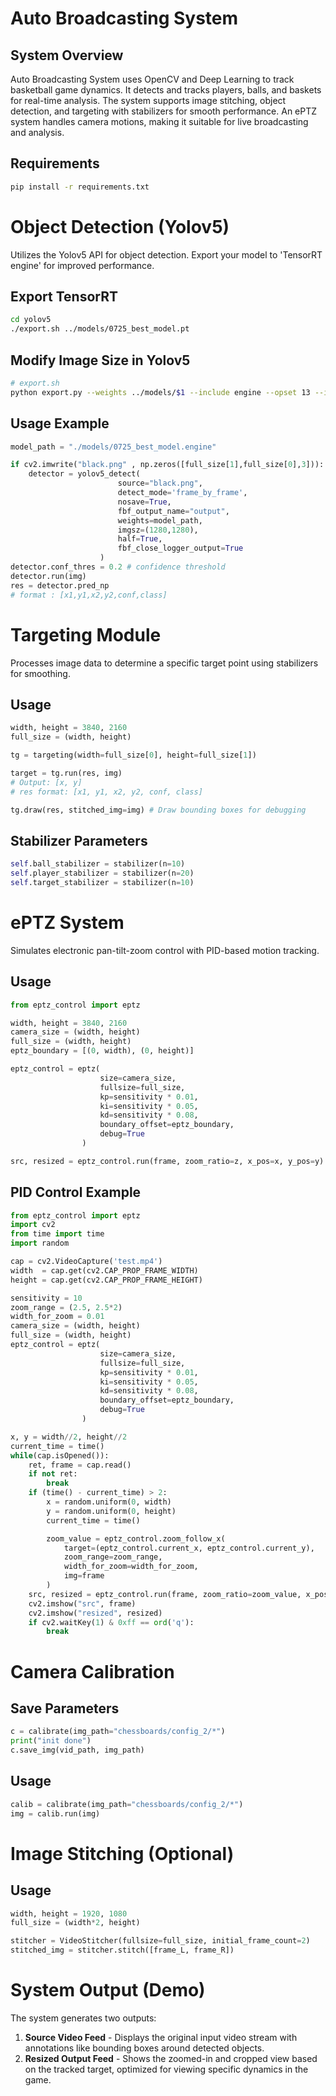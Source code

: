# Auto Broadcasting System

## System Overview

Auto Broadcasting System uses OpenCV and Deep Learning to track basketball game dynamics. It detects and tracks players, balls, and baskets for real-time analysis. The system supports image stitching, object detection, and targeting with stabilizers for smooth performance. An ePTZ system handles camera motions, making it suitable for live broadcasting and analysis.

## Requirements

```bash
pip install -r requirements.txt
```

# Object Detection (Yolov5)

Utilizes the Yolov5 API for object detection. Export your model to 'TensorRT engine' for improved performance.

## Export TensorRT

```bash
cd yolov5
./export.sh ../models/0725_best_model.pt 
```

## Modify Image Size in Yolov5

```bash
# export.sh
python export.py --weights ../models/$1 --include engine --opset 13 --imgsz 1280 1280 --device 0 --half
```

## Usage Example

```python
model_path = "./models/0725_best_model.engine"

if cv2.imwrite("black.png" , np.zeros([full_size[1],full_size[0],3])):
    detector = yolov5_detect(
                        source="black.png",
                        detect_mode='frame_by_frame',
                        nosave=True,
                        fbf_output_name="output",
                        weights=model_path,
                        imgsz=(1280,1280),
                        half=True,
                        fbf_close_logger_output=True
                    )
detector.conf_thres = 0.2 # confidence threshold
detector.run(img) 
res = detector.pred_np 
# format : [x1,y1,x2,y2,conf,class]
```

# Targeting Module

Processes image data to determine a specific target point using stabilizers for smoothing.

## Usage

```python
width, height = 3840, 2160
full_size = (width, height)

tg = targeting(width=full_size[0], height=full_size[1])

target = tg.run(res, img) 
# Output: [x, y]
# res format: [x1, y1, x2, y2, conf, class]

tg.draw(res, stitched_img=img) # Draw bounding boxes for debugging
```

## Stabilizer Parameters

```python
self.ball_stabilizer = stabilizer(n=10)
self.player_stabilizer = stabilizer(n=20)
self.target_stabilizer = stabilizer(n=10)
```

# ePTZ System

Simulates electronic pan-tilt-zoom control with PID-based motion tracking.

## Usage

```python
from eptz_control import eptz 

width, height = 3840, 2160
camera_size = (width, height)
full_size = (width, height)
eptz_boundary = [(0, width), (0, height)]

eptz_control = eptz(
                    size=camera_size, 
                    fullsize=full_size,
                    kp=sensitivity * 0.01,
                    ki=sensitivity * 0.05,
                    kd=sensitivity * 0.08,
                    boundary_offset=eptz_boundary,
                    debug=True
                ) 

src, resized = eptz_control.run(frame, zoom_ratio=z, x_pos=x, y_pos=y) 
```

## PID Control Example

```python
from eptz_control import eptz 
import cv2
from time import time
import random

cap = cv2.VideoCapture('test.mp4')
width  = cap.get(cv2.CAP_PROP_FRAME_WIDTH)
height = cap.get(cv2.CAP_PROP_FRAME_HEIGHT)

sensitivity = 10
zoom_range = (2.5, 2.5*2)
width_for_zoom = 0.01
camera_size = (width, height)
full_size = (width, height)
eptz_control = eptz(
                    size=camera_size, 
                    fullsize=full_size,
                    kp=sensitivity * 0.01,
                    ki=sensitivity * 0.05,
                    kd=sensitivity * 0.08,
                    boundary_offset=eptz_boundary,
                    debug=True
                )

x, y = width//2, height//2
current_time = time()
while(cap.isOpened()):
    ret, frame = cap.read()
    if not ret:
        break
    if (time() - current_time) > 2:
        x = random.uniform(0, width)
        y = random.uniform(0, height)
        current_time = time()

        zoom_value = eptz_control.zoom_follow_x(
            target=(eptz_control.current_x, eptz_control.current_y),
            zoom_range=zoom_range,
            width_for_zoom=width_for_zoom,
            img=frame
        )
    src, resized = eptz_control.run(frame, zoom_ratio=zoom_value, x_pos=x, y_pos=y)
    cv2.imshow("src", frame)
    cv2.imshow("resized", resized)
    if cv2.waitKey(1) & 0xff == ord('q'):
        break
```

# Camera Calibration

## Save Parameters

```python
c = calibrate(img_path="chessboards/config_2/*")
print("init done")
c.save_img(vid_path, img_path)
```

## Usage

```python
calib = calibrate(img_path="chessboards/config_2/*") 
img = calib.run(img)
```

# Image Stitching (Optional)

## Usage

```python
width, height = 1920, 1080
full_size = (width*2, height)

stitcher = VideoStitcher(fullsize=full_size, initial_frame_count=2)
stitched_img = stitcher.stitch([frame_L, frame_R])
```

# System Output (Demo)

The system generates two outputs:

1. **Source Video Feed** - Displays the original input video stream with annotations like bounding boxes around detected objects.
2. **Resized Output Feed** - Shows the zoomed-in and cropped view based on the tracked target, optimized for viewing specific dynamics in the game.
